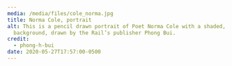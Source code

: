 ```yaml
---
media: /media/files/cole_norma.jpg
title: Norma Cole, portrait
alt: This is a pencil drawn portrait of Poet Norma Cole with a shaded, off-white
  background, drawn by the Rail’s publisher Phong Bui.
credit:
  - phong-h-bui
date: 2020-05-27T17:57:00-0500
---
```

